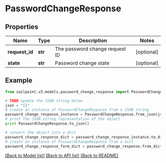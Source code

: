 # PasswordChangeResponse


## Properties

Name | Type | Description | Notes
------------ | ------------- | ------------- | -------------
**request_id** | **str** | The password change request ID | [optional] 
**state** | **str** | Password change state | [optional] 

## Example

```python
from sailpoint.v3.models.password_change_response import PasswordChangeResponse

# TODO update the JSON string below
json = "{}"
# create an instance of PasswordChangeResponse from a JSON string
password_change_response_instance = PasswordChangeResponse.from_json(json)
# print the JSON string representation of the object
print PasswordChangeResponse.to_json()

# convert the object into a dict
password_change_response_dict = password_change_response_instance.to_dict()
# create an instance of PasswordChangeResponse from a dict
password_change_response_form_dict = password_change_response.from_dict(password_change_response_dict)
```
[[Back to Model list]](../README.md#documentation-for-models) [[Back to API list]](../README.md#documentation-for-api-endpoints) [[Back to README]](../README.md)


